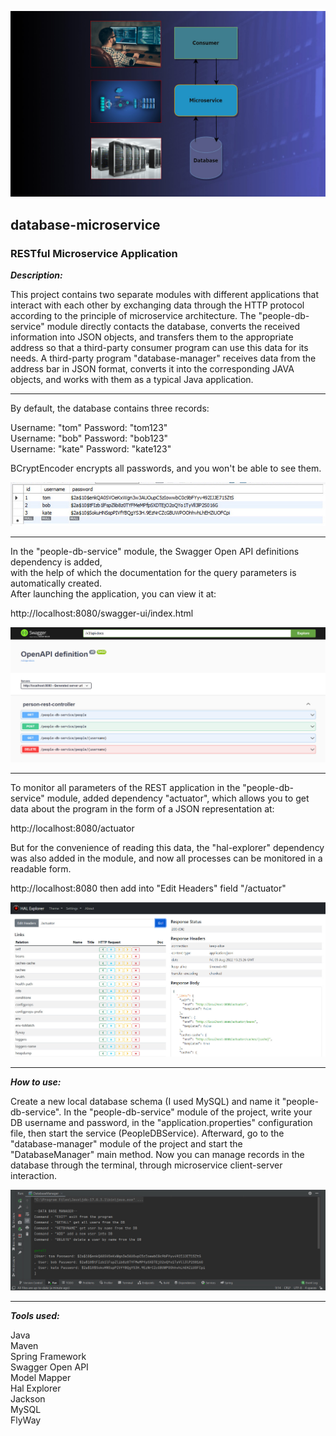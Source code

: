
![diagram](diagram.jpg)

## database-microservice

### RESTful Microservice Application

***Description:***

This project contains two separate modules with different applications 
that interact with each other by exchanging data through the HTTP protocol 
according to the principle of microservice architecture. 
The "people-db-service" module directly contacts the database, 
converts the received information into JSON objects, 
and transfers them to the appropriate address so that a third-party consumer program 
can use this data for its needs. A third-party program "database-manager" 
receives data from the address bar in JSON format, converts it into the corresponding JAVA objects, 
and works with them as a typical Java application.

---

By default, the database contains three records:

Username: "tom" Password: "tom123"<br/>
Username: "bob" Password: "bob123"<br/>
Username: "kate" Password: "kate123"<br/>

BCryptEncoder encrypts all passwords, and you won't be able to see them.

![db-records](db-records.jpg)

---

In the "people-db-service" module, the Swagger Open API definitions dependency is added,<br/> 
with the help of which the documentation for the query parameters is automatically created.<br/> 
After launching the application, you can view it at:

http://localhost:8080/swagger-ui/index.html

![swagger](swagger.jpg)

---

To monitor all parameters of the REST application in the "people-db-service" module, 
added dependency "actuator", which allows you to get data about the program 
in the form of a JSON representation at:

http://localhost:8080/actuator

But for the convenience of reading this data, the "hal-explorer" dependency was also added in the module, 
and now all processes can be monitored in a readable form.

http://localhost:8080 then add into "Edit Headers" field "/actuator"

![hal-explorer](hal-explorer.jpg)

---

***How to use:***

Create a new local database schema (I used MySQL) and name it "people-db-service".
In the "people-db-service" module of the project, write your DB username and password, 
in the "application.properties" configuration file, then start the service (PeopleDBService).
Afterward, go to the "database-manager" module of the project and start the "DatabaseManager" main method.
Now you can manage records in the database through the terminal, through microservice client-server interaction.

![screenshot](screenshot.jpg)

---

***Tools used:***

Java <br/>
Maven <br/>
Spring Framework <br/>
Swagger Open API <br/>
Model Mapper <br/>
Hal Explorer <br/>
Jackson <br/>
MySQL <br/>
FlyWay <br/>
